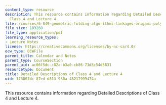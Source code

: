 ```yaml
---
content_type: resource
description: This resource contains information regarding Detailed Descriptions of
  Class 4 and Lecture 4.
file: /courses/6-849-geometric-folding-algorithms-linkages-origami-polyhedra-fall-2012/373807dc87edd313930a48217999474a_MIT6_849F12_desc04.pdf
file_size: 183260
file_type: application/pdf
learning_resource_types:
- Lecture Notes
license: https://creativecommons.org/licenses/by-nc-sa/4.0/
ocw_type: OCWFile
parent_title: Calendar and Notes
parent_type: CourseSection
parent_uid: ac06f5dc-c82a-b3a0-cb86-73d3c54d5831
resourcetype: Document
title: Detailed Descriptions of Class 4 and Lecture 4
uid: 373807dc-87ed-d313-930a-48217999474a
---
```

This resource contains information regarding Detailed Descriptions of Class 4 and Lecture 4.